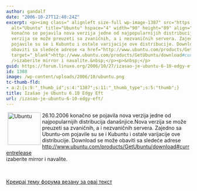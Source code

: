 ```yaml
---
author: gandalf
date: "2006-10-27T12:40:24Z"
excerpt: <p><img class=" alignleft size-full wp-image-1387" src="https://linuxo.org/wp-content/uploads/2006/10/ubuntu.png"
  alt="Ubuntu" title="Ubuntu" hspace="4" width="90" height="89" align="left" />26.10.2006
  konačno se pojavila nova verzija jedne od najpopularnijih distribucija dana&scaron;njice.Nova
  verzija se može preuzeti sa zvaničnih, a i nezvaničnih servera. Zajedno sa Ubuntu-om
  pojavile su se i Kubuntu i ostale varijacije ove distribucije. Download se može
  obaviti sa sledeće adrese <a href="http://www.ubuntu.com/products/GetUbuntu/download#currentrelease"
  target="_blank">http://www.ubuntu.com/products/GetUbuntu/download#currentrelease</a><br
  />izaberite mirror i navalite.&nbsp;</p><p>&nbsp;</p>
guid: https://forum.linuxo.org/2006/10/27/izasao-je-ubuntu-6-10-edgy-eft/
id: 1388
image: /wp-content/uploads/2006/10/ubuntu.png
tc-thumb-fld:
- a:2:{s:9:"_thumb_id";s:4:"1387";s:11:"_thumb_type";s:5:"thumb";}
title: Izašao je Ubuntu 6.10 Edgy Eft
url: /izasao-je-ubuntu-6-10-edgy-eft/
---
```

<img class=" alignleft size-full wp-image-1387" src="https://linuxo.org/wp-content/uploads/2006/10/ubuntu.png" alt="Ubuntu" title="Ubuntu" hspace="4" width="90" height="89" align="left" />26.10.2006 konačno se pojavila nova verzija jedne od najpopularnijih distribucija dana&scaron;njice.Nova verzija se može preuzeti sa zvaničnih, a i nezvaničnih servera. Zajedno sa Ubuntu-om pojavile su se i Kubuntu i ostale varijacije ove distribucije. Download se može obaviti sa sledeće adrese <a href="http://www.ubuntu.com/products/GetUbuntu/download#currentrelease" target="_blank">http://www.ubuntu.com/products/GetUbuntu/download#currentrelease</a>  
izaberite mirror i navalite.&nbsp;

&nbsp;

<!--break-->

[Креирај тему форума везану за овај текст](https://linuxo.org/nova-tema-na-forumu/?se_pid=1388)